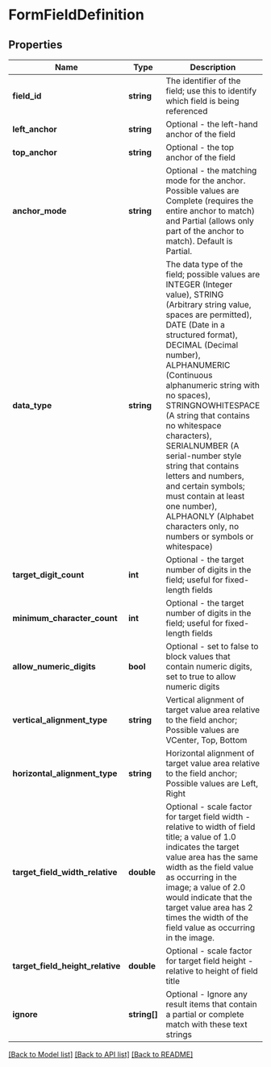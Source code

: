 # FormFieldDefinition

## Properties
Name | Type | Description | Notes
------------ | ------------- | ------------- | -------------
**field_id** | **string** | The identifier of the field; use this to identify which field is being referenced | [optional] 
**left_anchor** | **string** | Optional - the left-hand anchor of the field | [optional] 
**top_anchor** | **string** | Optional - the top anchor of the field | [optional] 
**anchor_mode** | **string** | Optional - the matching mode for the anchor.  Possible values are Complete (requires the entire anchor to match) and Partial (allows only part of the anchor to match).  Default is Partial. | [optional] 
**data_type** | **string** | The data type of the field; possible values are INTEGER (Integer value), STRING (Arbitrary string value, spaces are permitted), DATE (Date in a structured format), DECIMAL (Decimal number), ALPHANUMERIC (Continuous alphanumeric string with no spaces), STRINGNOWHITESPACE (A string that contains no whitespace characters), SERIALNUMBER (A serial-number style string that contains letters and numbers, and certain symbols; must contain at least one number), ALPHAONLY (Alphabet characters only, no numbers or symbols or whitespace) | [optional] 
**target_digit_count** | **int** | Optional - the target number of digits in the field; useful for fixed-length fields | [optional] 
**minimum_character_count** | **int** | Optional - the target number of digits in the field; useful for fixed-length fields | [optional] 
**allow_numeric_digits** | **bool** | Optional - set to false to block values that contain numeric digits, set to true to allow numeric digits | [optional] 
**vertical_alignment_type** | **string** | Vertical alignment of target value area relative to the field anchor; Possible values are VCenter, Top, Bottom | [optional] 
**horizontal_alignment_type** | **string** | Horizontal alignment of target value area relative to the field anchor; Possible values are Left, Right | [optional] 
**target_field_width_relative** | **double** | Optional - scale factor for target field width - relative to width of field title; a value of 1.0 indicates the target value area has the same width as the field value as occurring in the image; a value of 2.0 would indicate that the target value area has 2 times the width of the field value as occurring in the image. | [optional] 
**target_field_height_relative** | **double** | Optional - scale factor for target field height - relative to height of field title | [optional] 
**ignore** | **string[]** | Optional - Ignore any result items that contain a partial or complete match with these text strings | [optional] 

[[Back to Model list]](../README.md#documentation-for-models) [[Back to API list]](../README.md#documentation-for-api-endpoints) [[Back to README]](../README.md)


